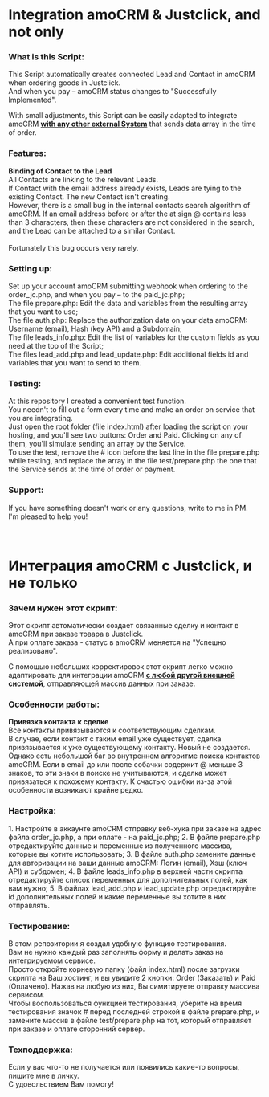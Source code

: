 <h1>Integration amoCRM & Justclick, and not only</h1>

<h3>What is this Script:</h3>

This Script automatically creates connected Lead and Contact in amoCRM when ordering goods in Justclick.
<br/>And when you pay – amoCRM status changes to "Successfully Implemented".

With small adjustments, this Script can be easily adapted to integrate amoCRM <b><u>with any other external System</u></b> that sends data array in the time of order.

<h3>Features:</h3>

<b>Binding of Contact to the Lead</b>
<br/>All Contacts are linking to the relevant Leads.
<br/>If Contact with the email address already exists, Leads are tying to the existing Contact. The new Contact isn't creating.
<br/>However, there is a small bug in the internal contacts search algorithm of amoCRM. If an email address before or after the at sign @ contains less than 3 characters, then these characters are not considered in the search, and the Lead can be attached to a similar Contact.  
<br>Fortunately this bug occurs very rarely.

<h3>Setting up:</h3>

Set up your account amoCRM submitting webhook when ordering to the order_jc.php, and when you pay – to the paid_jc.php;
<br/>The file prepare.php: Edit the data and variables from the resulting array that you want to use;
<br/>The file auth.php: Replace the authorization data on your data amoCRM: Username (email), Hash (key API) and a Subdomain;
<br/>The file leads_info.php: Edit the list of variables for the custom fields as you need at the top of the Script;
<br/>The files lead_add.php and lead_update.php: Edit additional fields id and variables that you want to send to them.

<h3>Testing:</h3>

At this repository I created a convenient test function.
<br/>You needn't to fill out a form every time and make an order on service that you are integrating.
<br/>Just open the root folder (file index.html) after loading the script on your hosting, and you'll see two buttons: Order and Paid. Clicking on any of them, you'll simulate sending an array by the Service.
<br/>To use the test, remove the # icon before the last line in the file prepare.php while testing, and replace the array in the file test/prepare.php the one that the Service sends at the time of order or payment.

<h3>Support:</h3>

If you have something doesn't work or any questions, write to me in PM.
<br>I'm pleased to help you!
<br/><br/><br/>


<h1>Интеграция amoCRM с Justclick, и не только</h1>

<h3>Зачем нужен этот скрипт:</h3>
Этот скрипт автоматически создает связанные сделку и контакт в amoCRM при заказе товара в Justclick.
<br>А при оплате заказа - статус в amoCRM меняется на "Успешно реализовано".

С помощью небольших корректировок этот скрипт легко можно адаптировать для интеграции amoCRM <b><u>с любой другой внешней системой</u></b>, отправляющей массив данных при заказе.

<h3>Особенности работы:</h3>
<b>Привязка контакта к сделке</b>
<br>Все контакты привязываются к соответствующим сделкам.
<br>В случае, если контакт с таким email уже существует, сделка привязывается к уже существующему контакту. Новый не создается.
<br>Однако есть небольшой баг во внутреннем алгоритме поиска контактов amoCRM. Если в email до или после собачки содержит @ меньше 3 знаков, то эти знаки в поиске не учитываются, и сделка может привязаться к похожему контакту. К счастью ошибки из-за этой особенности возникают крайне редко.

<h3>Настройка:</h3>
1. Настройте в аккаунте amoCRM отправку веб-хука при заказе на адрес файла order_jc.php, а при оплате - на paid_jc.php;
2. В файле prepare.php отредактируйте данные и переменные из полученного массива, которые вы хотите использовать;
3. В файле auth.php замените данные для авторизации на ваши данные amoCRM: Логин (email), Хэш (ключ API) и субдомен;
4. В файле leads_info.php в верхней части скрипта отредактируйте список переменных для дополнительных полей, как вам нужно;
5. В файлах lead_add.php и lead_update.php отредактируйте id дополнительных полей и какие переменные вы хотите в них отправлять.

<h3>Тестирование:</h3>
В этом репозитории я создал удобную функцию тестирования. 
<br>Вам не нужно каждый раз заполнять форму и делать заказ на интегрируемом сервисе. 
<br>Просто откройте корневую папку (файл index.html) после загрузки скрипта на Ваш хостинг, и вы увидите 2 кнопки: Order (Заказать) и Paid (Оплачено). Нажав на любую из них, Вы симитируете отправку массива сервисом.
<br>Чтобы воспользоваться функцией тестирования, уберите на время тестирования значок # перед последней строкой в файле prepare.php, и замените массив в файле test/prepare.php на тот, который отправляет при заказе и оплате сторонний сервер.

<h3>Техподдержка:</h3>
Если у вас что-то не получается или появились какие-то вопросы, пишите мне в личку. 
<br>С удовольствием Вам помогу!
